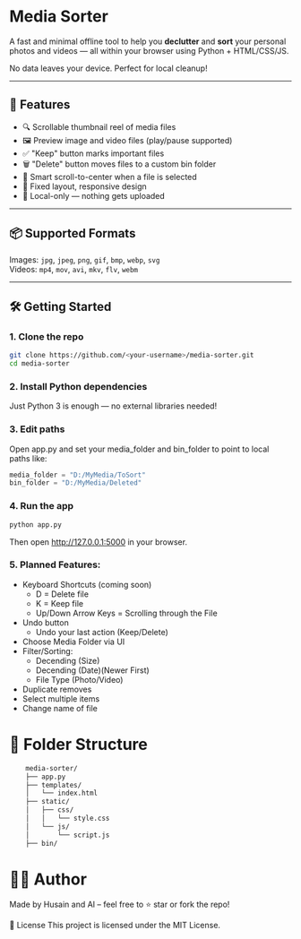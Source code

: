 # Media Sorter

A fast and minimal offline tool to help you **declutter** and **sort** your personal photos and videos — all within your browser using Python + HTML/CSS/JS.

No data leaves your device. Perfect for local cleanup!

---

## 🚀 Features

- 🔍 Scrollable thumbnail reel of media files
- 🖼️ Preview image and video files (play/pause supported)
- ✅ "Keep" button marks important files
- 🗑️ "Delete" button moves files to a custom bin folder
- 🧠 Smart scroll-to-center when a file is selected
- 🧱 Fixed layout, responsive design
- 🔐 Local-only — nothing gets uploaded

---

## 📦 Supported Formats

Images: `jpg`, `jpeg`, `png`, `gif`, `bmp`, `webp`, `svg`  
Videos: `mp4`, `mov`, `avi`, `mkv`, `flv`, `webm`

---

## 🛠️ Getting Started

### 1. Clone the repo

```bash
git clone https://github.com/<your-username>/media-sorter.git
cd media-sorter
```
### 2. Install Python dependencies
Just Python 3 is enough — no external libraries needed!

### 3. Edit paths
Open app.py and set your media_folder and bin_folder to point to local paths like:

```python
media_folder = "D:/MyMedia/ToSort"
bin_folder = "D:/MyMedia/Deleted"
```

### 4. Run the app
```bash
python app.py
```
Then open http://127.0.0.1:5000 in your browser.

### 5. Planned Features:

- Keyboard Shortcuts (coming soon)
    - D = Delete file
    - K = Keep file
    - Up/Down Arrow Keys = Scrolling through the File
- Undo button
    - Undo your last action (Keep/Delete)
- Choose Media Folder via UI
- Filter/Sorting:
    - Decending (Size)
    - Decending (Date)(Newer First)
    - File Type (Photo/Video)
- Duplicate removes
- Select multiple items
- Change name of file
# 📂 Folder Structure
```bash
    media-sorter/
    ├── app.py
    ├── templates/
    │   └── index.html
    ├── static/
    │   ├── css/
    │   │   └── style.css
    │   └── js/
    │       └── script.js
    ├── bin/
```
# 👨‍💻 Author
Made by Husain and AI – feel free to ⭐ star or fork the repo!

📃 License
This project is licensed under the MIT License.